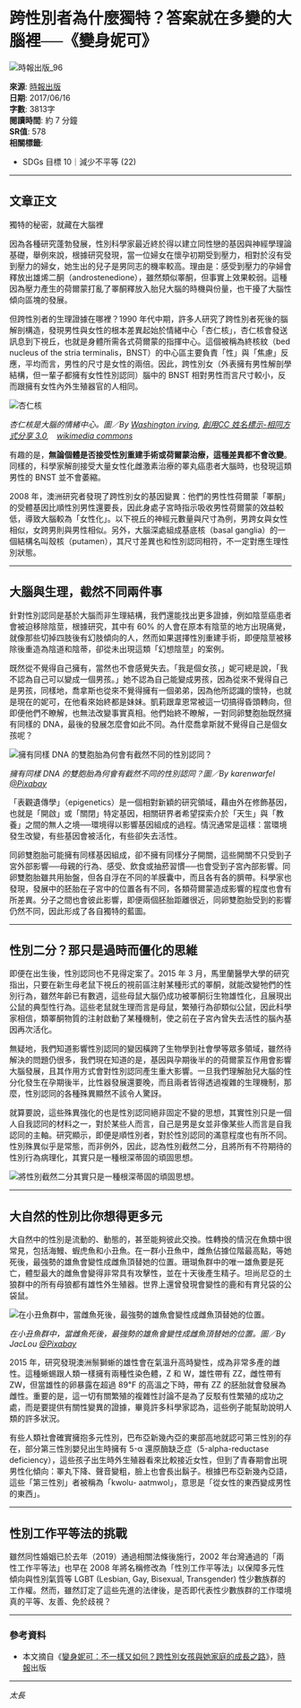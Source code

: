 # 跨性別者為什麼獨特？答案就在多變的大腦裡──《變身妮可》

![時報出版_96](https://pansci.asia/wp-content/uploads/2020/12/1380071_596931720364308_238945815_n-143x143.png)

**來源**: [時報出版](https://pansci.asia/archives/author/readingtimes "「時報出版」的文章")  
**日期**: 2017/06/16  
**字數**: 3813字  
**閱讀時間**: 約 7 分鐘  
**SR值**: 578  
**相關標籤**: 
- SDGs 目標 10｜減少不平等 (22)

---

## 文章正文

獨特的秘密，就藏在大腦裡

因為各種研究蓬勃發展，性別科學家最近終於得以建立同性戀的基因與神經學理論基礎，舉例來說，根據研究發現，當一位婦女在懷孕初期受到壓力，相對於沒有受到壓力的婦女，她生出的兒子是男同志的機率較高。理由是：感受到壓力的孕婦會釋放出雄烯二酮（androstenedione），雖然類似睪酮，但事實上效果較弱。這種因為壓力產生的荷爾蒙打亂了睪酮釋放入胎兒大腦的時機與份量，也干擾了大腦性傾向區塊的發展。

但跨性別者的生理證據在哪裡？1990 年代中期，許多人研究了跨性別者死後的腦解剖構造，發現男性與女性的根本差異起始於情緒中心「杏仁核」，杏仁核會發送訊息到下視丘，也就是身體所需各式荷爾蒙的指揮中心。這個被稱為終核紋（bed nucleus of the stria terminalis，BNST）的中心區主要負責「性」與「焦慮」反應，平均而言，男性的尺寸是女性的兩倍。因此，跨性別女（外表擁有男性解剖學結構，但一輩子都擁有女性性別認同）腦中的 BNST 相對男性而言尺寸較小，反而跟擁有女性內外生殖器官的人相同。

![杏仁核](http://pansci.asia/wp-content/uploads/2017/06/221b75de5dcd277306dbb1cce08c5203.png)

*杏仁核是大腦的情緒中心。圖／By [Washington irving](https://en.wikipedia.org/wiki/User:Washington_irving "en:User:Washington irving"), [創用CC 姓名標示-相同方式分享 3.0](http://creativecommons.org/licenses/by-sa/3.0/ "Creative Commons Attribution-Share Alike 3.0"),　[wikimedia commons](https://commons.wikimedia.org/w/index.php?curid=1305281)*

有趣的是，**無論個體是否接受性別重建手術或荷爾蒙治療，這種差異都不會改變**。同樣的，科學家解剖接受大量女性化雌激素治療的睪丸癌患者大腦時，也發現這類男性的 BNST 並不會萎縮。

2008 年，澳洲研究者發現了跨性別女的基因變異：他們的男性性荷爾蒙「睪酮」的受體基因比順性別男性還要長，因此身處子宮時指示吸收男性荷爾蒙的效益較低，導致大腦較為「女性化」。以下視丘的神經元數量與尺寸為例，男跨女與女性相似，女跨男則與男性相似。另外，大腦深處組成基底核（basal ganglia）的一個結構名叫殼核（putamen），其尺寸差異也和性別認同相符，不一定對應生理性別狀態。

---

## 大腦與生理，截然不同兩件事

針對性別認同是基於大腦而非生理結構，我們還能找出更多證據，例如陰莖癌患者會被迫移除陰莖，根據研究，其中有 60% 的人會在原本有陰莖的地方出現痛覺，就像那些切掉四肢後有幻肢傾向的人，然而如果選擇性別重建手術，即便陰莖被移除後重造為陰道和陰蒂，卻從未出現這類「幻想陰莖」的案例。

既然從不覺得自己擁有，當然也不會感覺失去。「我是個女孩，」妮可總是說，「我不認為自己可以變成一個男孩。」她不認為自己能變成男孩，因為從來不覺得自己是男孩，同樣地，喬拿斯也從來不覺得擁有一個弟弟，因為他所認識的懷特，也就是現在的妮可，在他看來始終都是妹妹。凱莉跟韋恩常被這一切搞得昏頭轉向，但即便他們不瞭解，也無法改變事實真相。他們始終不瞭解，一對同卵雙胞胎既然擁有同樣的 DNA，最後的發展怎麼會如此不同。為什麼喬拿斯就不覺得自己是個女孩呢？

![擁有同樣 DNA 的雙胞胎為何會有截然不同的性別認同？](http://pansci.asia/wp-content/uploads/2017/06/d9f02b0d44856c1171b68860c7ac845f-560x371.jpg)

*擁有同樣 DNA 的雙胞胎為何會有截然不同的性別認同？圖／By karenwarfel [@Pixabay](https://pixabay.com/zh/%E5%8F%8C%E8%83%9E%E8%83%8E-%E7%94%B7%E5%AD%A9-%E5%A9%B4%E5%84%BF-%E4%B9%B3%E8%87%AD%E6%9C%AA%E5%B9%B2-%E6%96%B0%E7%94%9F-%E7%94%B7-%E4%B8%80%E8%B5%B7-1628843/)*

「表觀遺傳學」（epigenetics）是一個相對新穎的研究領域，藉由外在修飾基因，也就是「開啟」或「關閉」特定基因，相關研界者希望探索介於「天生」與「教養」之間的無人之境──環境得以影響基因組成的過程。情況通常是這樣：當環境發生改變，有些基因會被活化，有些卻失去活性。

同卵雙胞胎可能擁有同樣基因組成，卻不擁有同樣分子開關，這些開關不只受到子宮外部影響──母親的行為、感受、飲食或抽菸習慣──也會受到子宮內部影響。同卵雙胞胎雖共用胎盤，但各自浮在不同的羊膜囊中，而且各有各的臍帶。科學家也發現，發展中的胚胎在子宮中的位置各有不同，各類荷爾蒙造成影響的程度也會有所差異。分子之間也會彼此影響，即便兩個胚胎距離很近，同卵雙胞胎受到的影響仍然不同，因此形成了各自獨特的藍圖。

---

## 性別二分？那只是過時而僵化的思維

即便在出生後，性別認同也不見得定案了。2015 年 3 月，馬里蘭醫學大學的研究指出，只要在新生母老鼠下視丘的視前區注射某種形式的睪酮，就能改變牠們的性別行為，雖然年齡已有數週，這些母鼠大腦仍成功被睪酮衍生物雄性化，且展現出公鼠的典型性行為。這些老鼠就生理而言是母鼠，繁殖行為卻類似公鼠，因此科學家相信，類睪酮物質的注射啟動了某種機制，使之前在子宮內曾失去活性的腦內基因再次活化。

無疑地，我們知道影響性別認同的變因橫跨了生物學到社會學等眾多領域，雖然待解決的問題仍很多，我們現在知道的是，基因與孕期後半的的荷爾蒙互作用會影響大腦發展，且其作用方式會對性別認同產生重大影響。一旦我們理解胎兒大腦的性分化發生在孕期後半，比性器發展還要晚，而且兩者皆得透過複雜的生理機制，那麼，性別認同的各種殊異顯然不該令人驚訝。

就算要說，這些殊異強化的也是性別認同絕非固定不變的思想，其實性別只是一個人自我認同的材料之一，對於某些人而言，自己是男是女並非像某些人而言是自我認同的主軸。研究顯示，即便是順性別者，對於性別認同的滿意程度也有所不同。性別殊異似乎是常態，而非例外，因此，認為性別截然二分，且將所有不符期待的性別行為病理化，其實只是一種根深蒂固的頑固思想。

![將性別截然二分其實只是一種根深蒂固的頑固思想。](http://pansci.asia/wp-content/uploads/2017/06/fab2f1bfc2c49ec9c01bacef2b73684a-560x560.png)

---

## 大自然的性別比你想得更多元

大自然中的性別是流動的、動態的，甚至能夠彼此交換。性轉換的情況在魚類中很常見，包括海鰻、蝦虎魚和小丑魚。在一群小丑魚中，雌魚佔據位階最高點，等她死後，最強勢的雄魚會變性成雌魚頂替她的位置。珊瑚魚群中的唯一雄魚要是死亡，體型最大的雌魚會變得非常具有攻擊性，並在十天後產生精子。坦尚尼亞的土狼群中的所有母狼都有雄性外生殖器。世界上還曾發現會變性的鹿和有育兒袋的公袋鼠。

![在小丑魚群中，當雌魚死後，最強勢的雄魚會變性成雌魚頂替她的位置。](http://pansci.asia/wp-content/uploads/2017/06/3038556a7d35409a70b32a9dee6c8dfc-560x373.jpg)

*在小丑魚群中，當雌魚死後，最強勢的雄魚會變性成雌魚頂替她的位置。圖／By JacLou [@Pixabay](https://pixabay.com/zh/%E9%B1%BC-%E6%B0%B4%E6%B5%B7%E6%B4%8B-%E5%B0%8F%E4%B8%91%E9%B1%BC-%E6%B0%B4-%E6%B5%B7-%E6%B5%B7%E6%B4%8B-%E6%80%A7%E8%B4%A8-%E5%B0%BC%E8%8E%AB-2241634/)*

2015 年，研究發現澳洲鬃獅蜥的雄性會在氣溫升高時變性，成為非常多產的雌性。這種蜥蜴跟人類一樣擁有兩種性染色體，Z 和 W，雄性帶有 ZZ，雌性帶有 ZW，但當雄性的卵暴露在超過 89℉ 的高溫之下時，帶有 ZZ 的胚胎就會發展為雌性。重要的是，這一切有關繁殖的複雜性討論不是為了反駁有性繁殖的成功之處，而是要提供有關性變異的證據，畢竟許多科學家認為，這些例子能幫助說明人類的許多狀況。

有些人類社會確實擁抱多元性別，巴布亞新幾內亞的東部高地就認可第三性別的存在，部分第三性別嬰兒出生時擁有 5-α 還原酶缺乏症（5-alpha-reductase deficiency），這些孩子出生時外生殖器看來比較接近女性，但到了青春期會出現男性化傾向：睪丸下降、聲音變粗，臉上也會長出鬍子。根據巴布亞新幾內亞語，這些「第三性別」者被稱為「kwolu- aatmwol」，意思是「從女性的東西變成男性的東西」。

---

## 性別工作平等法的挑戰

雖然同性婚姻已於去年（2019）通過相關法條後施行，2002 年台灣通過的「兩性工作平等法」也早在 2008 年將名稱修改為「性別工作平等法」以保障多元性傾向與性別氣質等 LGBT (Lesbian, Gay, Bisexual, Transgender) 性少數族群的工作權。然而，雖然訂定了這些先進的法律後，是否即代表性少數族群的工作環境真的平等、友善、免於歧視？

---

### 參考資料

- 本文摘自《[變身妮可：不一樣又如何？跨性別女孩與她家庭的成長之路](http://www.books.com.tw/products/0010749541)》，[時報](http://www.books.com.tw/web/sys_puballb/books/?pubid=ctpubco)出版

--- 

*太長*